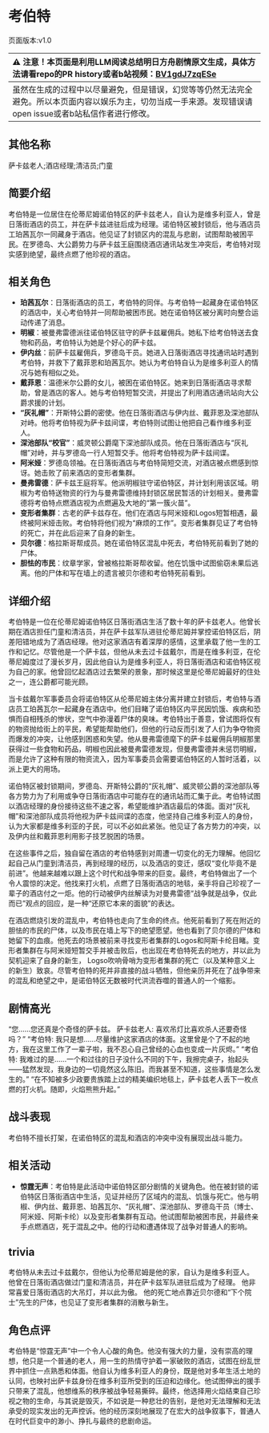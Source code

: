 # 考伯特
页面版本:v1.0
 

| :warning: 注意！本页面是利用LLM阅读总结明日方舟剧情原文生成，具体方法请看repo的PR history或者b站视频：[BV1gdJ7zqESe](https://www.bilibili.com/video/BV1gdJ7zqESe/)         |
|:----------------------------|
| 虽然在生成的过程中以尽量避免，但是错误，幻觉等等仍然无法完全避免。所以本页面内容以娱乐为主，切勿当成一手来源。发现错误请open issue或者b站私信作者进行修改。|



## 其他名称
萨卡兹老人;酒店经理;清洁员;门童
## 简要介绍
考伯特是一位居住在伦蒂尼姆诺伯特区的萨卡兹老人，自认为是维多利亚人，曾是日落街酒店的员工，并在萨卡兹进驻后成为经理。诺伯特区被封锁后，他与酒店员工珀茜瓦尔一同藏身于酒店。他见证了封锁区内的混乱与悲剧，试图帮助被困平民。在罗德岛、大公爵势力与萨卡兹王庭围绕酒店通讯站发生冲突后，考伯特对现实感到绝望，最终点燃了他珍视的酒店。
## 相关角色
-   **珀茜瓦尔**：日落街酒店的员工，考伯特的同伴。与考伯特一起藏身在诺伯特区的酒店中，关心考伯特并一同帮助被困市民。她在诺伯特区被分离时向整合运动传递了消息。
-   **明椒**：被曼弗雷德派往诺伯特区驻守的萨卡兹雇佣兵。她私下给考伯特送去食物和药品，考伯特认为她是个好心的萨卡兹。
-   **伊内丝**：前萨卡兹雇佣兵，罗德岛干员。她进入日落街酒店寻找通讯站时遇到考伯特，并救下了戴菲恩和珀茜瓦尔。她认为考伯特自认为是维多利亚人的情况与她有相似之处。
-   **戴菲恩**：温德米尔公爵的女儿，被困在诺伯特区。她来到日落街酒店寻求帮助，曾是酒店的客人。她与考伯特短暂交流，并提出了利用酒店通讯站向大公爵求援的计划。
-   **“灰礼帽”**：开斯特公爵的密使。他在日落街酒店与伊内丝、戴菲恩及深池部队对峙。他将考伯特视为萨卡兹间谍，考伯特则试图让他把自己看作维多利亚人。
-   **深池部队“校官”**：威灵顿公爵麾下深池部队成员。他在日落街酒店与“灰礼帽”对峙，并与罗德岛一行人短暂交手。他将考伯特视为萨卡兹间谍。
-   **阿米娅**：罗德岛领袖。在日落街酒店与考伯特简短交流，对酒店被点燃感到惊讶。她击败了前来酒店的变形者集群。
-   **曼弗雷德**：萨卡兹王庭将军。他派明椒驻守诺伯特区，并计划利用该区域。明椒为考伯特送物资的行为与曼弗雷德维持封锁区居民暂活的计划相关。曼弗雷德将考伯特点燃酒店视为点燃遍及大地的“第一簇火苗”。
-   **变形者集群**：古老的萨卡兹存在。他们在酒店与阿米娅和Logos短暂相遇，最终被阿米娅击败。考伯特将他们视为“麻烦的工作”。变形者集群见证了考伯特的死亡，并在此后迎来了自身的新生。
-   **贝尔德**：格拉斯哥帮成员。她在诺伯特区混乱中死去，考伯特死前看到了她的尸体。
-   **胆怯的市民**：纹章学家，曾被格拉斯哥帮收留。他在饥饿中试图偷窃未果后逃离。他的尸体和写在墙上的遗言被贝尔德和考伯特死前看到。
## 详细介绍
考伯特是一位在伦蒂尼姆诺伯特区日落街酒店生活了数十年的萨卡兹老人。他曾长期在酒店担任门童和清洁员，并在萨卡兹军队进驻伦蒂尼姆并掌控诺伯特区后，阴差阳错地成为了酒店经理。他对这家酒店有着深厚的感情，这里承载了他一生的工作和记忆。尽管他是一个萨卡兹，但他从未去过卡兹戴尔，而是在维多利亚，在伦蒂尼姆度过了漫长岁月，因此他自认为是维多利亚人，将日落街酒店和诺伯特区视为自己的家。他曾回忆起酒店过去繁荣的景象，那时候这里是伦蒂尼姆最好的住处之一，连公爵都可能光顾。

当卡兹戴尔军事委员会将诺伯特区从伦蒂尼姆主体分离并建立封锁后，考伯特与酒店员工珀茜瓦尔一起藏身在酒店中。他们目睹了诺伯特区内平民因饥饿、疾病和恐惧而自相残杀的惨状，空气中弥漫着尸体的臭味。考伯特出于善意，曾试图将仅有的物资抛给街上的平民，希望能帮助他们，但他的行动反而引发了人们为争夺物资而爆发的冲突，让他感到困惑和失望。他从曼弗雷德麾下的萨卡兹雇佣兵明椒那里获得过一些食物和药品，明椒也因此被曼弗雷德发现，但曼弗雷德并未惩罚明椒，而是允许了这种有限的物资流入，因为军事委员会需要诺伯特区的人暂时活着，以派上更大的用场。

诺伯特区被封锁期间，罗德岛、开斯特公爵的“灰礼帽”、威灵顿公爵的深池部队等各方势力为了利用或争夺日落街酒店中可能存在的通讯站而汇集于此。考伯特试图以酒店经理的身份接待这些不速之客，希望能维护酒店最后的体面。面对“灰礼帽”和深池部队成员将他视为萨卡兹间谍的态度，他坚持自己维多利亚人的身份，认为大家都是维多利亚的子民，可以不必如此紧张。他见证了各方势力的冲突，以及伊内丝和戴菲恩利用影子技艺脱困的场景。

在这些事件之后，独自留在酒店的考伯特感到对周遭一切变化的无力理解。他回忆起自己从门童到清洁员，再到经理的经历，以及酒店的变迁，感叹“变化毕竟不是前进”。他越来越难以跟上这个时代和战争带来的巨变。最终，考伯特做出了一个令人震惊的决定。他找来打火机，点燃了日落街酒店的地毯，亲手将自己珍视了一辈子的酒店付之一炬。他的行动被伊内丝解读为对曼弗雷德“战争就是战争，仅此而已”观点的回应，是一种“还原它本来的面貌”的表达。

在酒店燃烧引发的混乱中，考伯特也走向了生命的终点。他死前看到了死在附近的胆怯的市民的尸体，以及市民在墙上写下的绝望愿望。他也看到了贝尔德的尸体和她留下的血痕。他死去的场景被前来寻找变形者集群的Logos和阿斯卡纶目睹。变形者集群在与阿米娅短暂交手并被击败后，也出现在考伯特死去的地方，并以此为契机迎来了自身的新生， Logso吹响骨哨为变形者集群的死亡（以及某种意义上的新生）致哀。尽管考伯特的死并非直接的战斗牺牲，但他亲历并死在了战争带来的混乱和绝望之中，是诺伯特区无数被时代洪流吞噬的普通人的一个缩影。
## 剧情高光
“您......您还真是个奇怪的萨卡兹。 萨卡兹老人: 喜欢吊灯比喜欢杀人还要奇怪吗？”
“考伯特: 我只是想......尽量维护这家酒店的体面。这里曾是个了不起的地方，我在这里工作了一辈子啦，我不忍心自己曾经的心血也变成一片灰烬。”
“考伯特: 我难过的是......一个和过往的日子没什么不同的下午，我擦完桌子，抬起头——猛然发现，我身边的一切竟然这么陈旧。而我甚至不知道，这些事情是怎么发生的。”
“在不知被多少政要贵族踏上过的精美编织地毯上，萨卡兹老人丢下一枚点燃的打火机。随即，火焰熊熊升起。”
## 战斗表现
考伯特不擅长打架，在诺伯特区的混乱和酒店的冲突中没有展现出战斗能力。
## 相关活动
-   **惊霆无声**：考伯特是此活动中诺伯特区部分剧情的关键角色。他在被封锁的诺伯特区日落街酒店中生活，见证并经历了区域内的混乱、饥饿与死亡。他与明椒、伊内丝、戴菲恩、珀茜瓦尔、“灰礼帽”、深池部队、罗德岛干员（博士、阿米娅、阿斯卡纶）以及变形者集群有互动。他试图帮助被困市民，并最终亲手点燃酒店，死于混乱之中。他的行动和遭遇体现了战争对普通人的影响。
## trivia
考伯特从未去过卡兹戴尔，但他认为伦蒂尼姆是他的家，自认为是维多利亚人。
他曾在日落街酒店做过门童和清洁员，并在萨卡兹军队进驻后成为了经理。
他非常喜爱日落街酒店的大吊灯，并以此为傲。
他的死亡地点靠近贝尔德和“下个院士”先生的尸体，也见证了变形者集群的消散与新生。
## 角色点评
考伯特是“惊霆无声”中一个令人心酸的角色。他没有强大的力量，没有崇高的理想，他只是一个普通的老人，用一生的热情守护着一家破败的酒店，试图在纷乱世界中抓住一点熟悉和体面。他自认为维多利亚人的身份，既是他对多年生活土地的认同，也映衬出萨卡兹身份在维多利亚所受到的压迫和边缘化。他试图伸出的援手只带来了混乱，他想维系的秩序被战争轻易撕碎。最终，他选择用火焰结束自己珍视之物的生命，与其说是毁灭，不如说是一种悲壮的告别，是他对无法理解和无法承受的现实发出的无声控诉。他的经历深刻地展现了在宏大的战争叙事下，普通人在时代巨变中的渺小、挣扎与最终的悲剧命运。